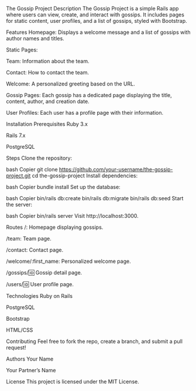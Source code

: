 The Gossip Project
Description
The Gossip Project is a simple Rails app where users can view, create, and interact with gossips. It includes pages for static content, user profiles, and a list of gossips, styled with Bootstrap.

Features
Homepage: Displays a welcome message and a list of gossips with author names and titles.

Static Pages:

Team: Information about the team.

Contact: How to contact the team.

Welcome: A personalized greeting based on the URL.

Gossip Pages: Each gossip has a dedicated page displaying the title, content, author, and creation date.

User Profiles: Each user has a profile page with their information.

Installation
Prerequisites
Ruby 3.x

Rails 7.x

PostgreSQL

Steps
Clone the repository:

bash
Copier
git clone https://github.com/your-username/the-gossip-project.git
cd the-gossip-project
Install dependencies:

bash
Copier
bundle install
Set up the database:

bash
Copier
bin/rails db:create
bin/rails db:migrate
bin/rails db:seed
Start the server:

bash
Copier
bin/rails server
Visit http://localhost:3000.

Routes
/: Homepage displaying gossips.

/team: Team page.

/contact: Contact page.

/welcome/:first_name: Personalized welcome page.

/gossips/:id: Gossip detail page.

/users/:id: User profile page.

Technologies
Ruby on Rails

PostgreSQL

Bootstrap

HTML/CSS

Contributing
Feel free to fork the repo, create a branch, and submit a pull request!

Authors
Your Name

Your Partner’s Name

License
This project is licensed under the MIT License.